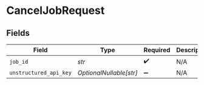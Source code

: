 # CancelJobRequest


## Fields

| Field                   | Type                    | Required                | Description             |
| ----------------------- | ----------------------- | ----------------------- | ----------------------- |
| `job_id`                | *str*                   | :heavy_check_mark:      | N/A                     |
| `unstructured_api_key`  | *OptionalNullable[str]* | :heavy_minus_sign:      | N/A                     |